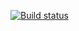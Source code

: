 [![Build status](https://ci.appveyor.com/api/projects/status/04vc5ibgp1p9j5rn?svg=true)](https://ci.appveyor.com/project/anggri29/carddelivery2)
